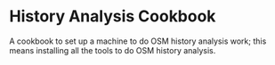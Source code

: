 History Analysis Cookbook
=========================

A cookbook to set up a machine to do OSM history analysis work; this means installing all the tools to do OSM history analysis.
